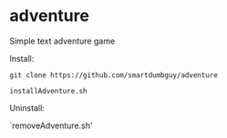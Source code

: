 # adventure
Simple text adventure game

Install:

`git clone https://github.com/smartdumbguy/adventure`

`installAdventure.sh`

Uninstall:

`removeAdventure.sh'
